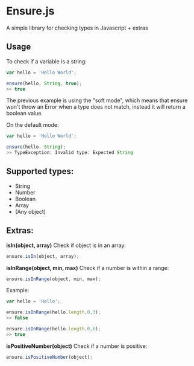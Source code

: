 # Ensure.js

A simple library for checking types in Javascript + extras

## Usage

To check if a variable is a string:

```js
var hello = 'Hello World';

ensure(hello, String, true);
>> true
```

The previous example is using the "soft mode", which means that ensure won't throw an Error
when a type does not match, instead it will return a boolean value.

On the default mode:

```js
var hello = 'Hello World';

ensure(hello, String);
>> TypeException: Invalid type: Expected String
```

## Supported types:

+ String
+ Number
+ Boolean
+ Array
+ (Any object)

## Extras:

__isIn(object, array)__
Check if object is in an array:
```js
ensure.isIn(object, array);
```

__isInRange(object, min, max)__
Check if a number is within a range:
```js
ensure.isInRange(object, min, max);
```

Example:

```js
var hello = 'Hello';

ensure.isInRange(hello.length,0,3);
>> false

ensure.isInRange(hello.length,0,6);
>> true
```

__isPositiveNumber(object)__
Check if a number is positive:
```js
ensure.isPositiveNumber(object);
```
